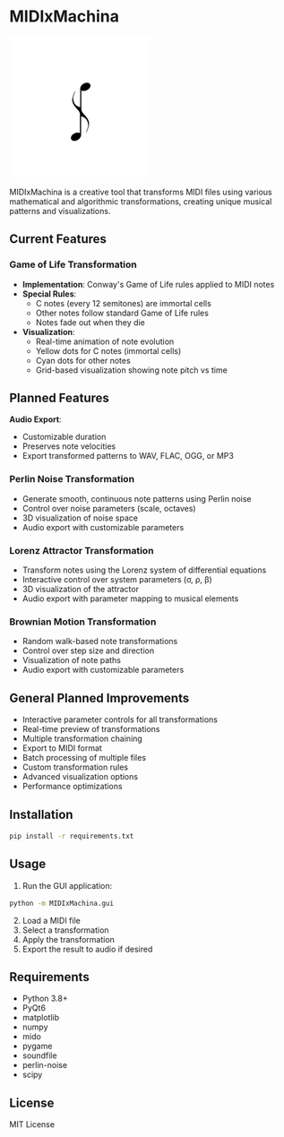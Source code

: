 # MIDIxMachina

<img src="mm-logo.png" alt="Alt text" width="50%"/>

MIDIxMachina is a creative tool that transforms MIDI files using various mathematical and algorithmic transformations, creating unique musical patterns and visualizations.

## Current Features

### Game of Life Transformation
- **Implementation**: Conway's Game of Life rules applied to MIDI notes
- **Special Rules**:
  - C notes (every 12 semitones) are immortal cells
  - Other notes follow standard Game of Life rules
  - Notes fade out when they die
- **Visualization**:
  - Real-time animation of note evolution
  - Yellow dots for C notes (immortal cells)
  - Cyan dots for other notes
  - Grid-based visualization showing note pitch vs time


## Planned Features
**Audio Export**:
- Customizable duration
- Preserves note velocities
- Export transformed patterns to WAV, FLAC, OGG, or MP3

### Perlin Noise Transformation
- Generate smooth, continuous note patterns using Perlin noise
- Control over noise parameters (scale, octaves)
- 3D visualization of noise space
- Audio export with customizable parameters

### Lorenz Attractor Transformation
- Transform notes using the Lorenz system of differential equations
- Interactive control over system parameters (σ, ρ, β)
- 3D visualization of the attractor
- Audio export with parameter mapping to musical elements

### Brownian Motion Transformation
- Random walk-based note transformations
- Control over step size and direction
- Visualization of note paths
- Audio export with customizable parameters

## General Planned Improvements
- Interactive parameter controls for all transformations
- Real-time preview of transformations
- Multiple transformation chaining
- Export to MIDI format
- Batch processing of multiple files
- Custom transformation rules
- Advanced visualization options
- Performance optimizations

## Installation
```bash
pip install -r requirements.txt
```

## Usage
1. Run the GUI application:
```bash
python -m MIDIxMachina.gui
```
2. Load a MIDI file
3. Select a transformation
4. Apply the transformation
5. Export the result to audio if desired

## Requirements
- Python 3.8+
- PyQt6
- matplotlib
- numpy
- mido
- pygame
- soundfile
- perlin-noise
- scipy

## License
MIT License 
